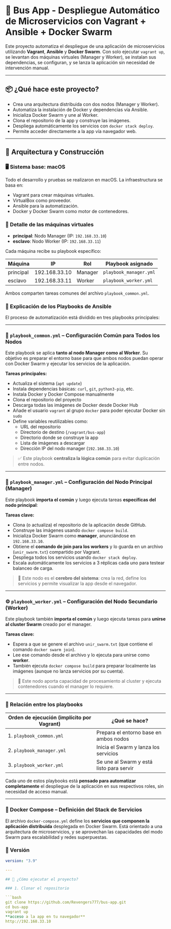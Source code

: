 # 🚌 Bus App - Despliegue Automático de Microservicios con Vagrant + Ansible + Docker Swarm

Este proyecto automatiza el despliegue de una aplicación de microservicios utilizando **Vagrant**, **Ansible** y **Docker Swarm**. Con solo ejecutar `vagrant up`, se levantan dos máquinas virtuales (Manager y Worker), se instalan sus dependencias, se configuran, y se lanza la aplicación sin necesidad de intervención manual.

---

## 📦 ¿Qué hace este proyecto?

- Crea una arquitectura distribuida con dos nodos (Manager y Worker).
- Automatiza la instalación de Docker y dependencias vía Ansible.
- Inicializa Docker Swarm y une al Worker.
- Clona el repositorio de la app y construye las imágenes.
- Despliega automáticamente los servicios con `docker stack deploy`.
- Permite acceder directamente a la app vía navegador web.

---

## 🧱 Arquitectura y Construcción

### 🖥️ Sistema base: macOS

Todo el desarrollo y pruebas se realizaron en macOS. La infraestructura se basa en:

- Vagrant para crear máquinas virtuales.
- VirtualBox como proveedor.
- Ansible para la automatización.
- Docker y Docker Swarm como motor de contenedores.


### 🧩 Detalle de las máquinas virtuales

- **principal**: Nodo Manager (IP: `192.168.33.10`)
- **esclavo**: Nodo Worker (IP: `192.168.33.11`)

Cada máquina recibe su playbook específico:

| Máquina   | IP              | Rol     | Playbook asignado       |
|-----------|------------------|----------|---------------------------|
| principal | 192.168.33.10    | Manager  | `playbook_manager.yml`   |
| esclavo   | 192.168.33.11    | Worker   | `playbook_worker.yml`    |

Ambos comparten tareas comunes del archivo `playbook_common.yml`.


### 📜 Explicación de los Playbooks de Ansible

El proceso de automatización está dividido en tres playbooks principales:

---

### 🔁 `playbook_common.yml` – Configuración Común para Todos los Nodos

Este playbook se aplica **tanto al nodo Manager como al Worker**. Su objetivo es preparar el entorno base para que ambos nodos puedan operar con Docker Swarm y ejecutar los servicios de la aplicación.

**Tareas principales:**

- Actualiza el sistema (`apt update`)
- Instala dependencias básicas: `curl`, `git`, `python3-pip`, etc.
- Instala Docker y Docker Compose manualmente
- Clona el repositorio del proyecto
- Descarga todas las imágenes de Docker desde Docker Hub
- Añade el usuario `vagrant` al grupo `docker` para poder ejecutar Docker sin `sudo`
- Define variables reutilizables como:
  - URL del repositorio
  - Directorio de destino (`/vagrant/bus-app`)
  - Directorio donde se construye la app
  - Lista de imágenes a descargar
  - Dirección IP del nodo manager (`192.168.33.10`)

> ✅ Este playbook **centraliza la lógica común** para evitar duplicación entre nodos.

---

### 👑 `playbook_manager.yml` – Configuración del Nodo Principal (Manager)

Este playbook **importa el común** y luego ejecuta tareas **específicas del nodo principal**:

**Tareas clave:**

- Clona (o actualiza) el repositorio de la aplicación desde GitHub.
- Construye las imágenes usando `docker compose build`.
- Inicializa Docker Swarm como **manager**, anunciándose en `192.168.33.10`.
- Obtiene el **comando de join para los workers** y lo guarda en un archivo (`unir_swarm.txt`) compartido por Vagrant.
- Despliega todos los servicios usando `docker stack deploy`.
- Escala automáticamente los servicios a 3 réplicas cada uno para testear balanceo de carga.

> 🧠 Este nodo es el **cerebro del sistema**: crea la red, define los servicios y permite visualizar la app desde el navegador.

---

### ⚙️ `playbook_worker.yml` – Configuración del Nodo Secundario (Worker)

Este playbook también **importa el común** y luego ejecuta tareas para **unirse al cluster Swarm** creado por el manager.

**Tareas clave:**

- Espera a que se genere el archivo `unir_swarm.txt` (que contiene el comando `docker swarm join`).
- Lee ese comando desde el archivo y lo ejecuta para unirse como **worker**.
- También ejecuta `docker compose build` para preparar localmente las imágenes (aunque no lanza servicios por su cuenta).

> 🧩 Este nodo aporta capacidad de procesamiento al cluster y ejecuta contenedores cuando el manager lo requiere.

---

### 🔗 Relación entre los playbooks

| Orden de ejecución (implícito por Vagrant) | ¿Qué se hace?                            |
|--------------------------------------------|------------------------------------------|
| 1. `playbook_common.yml`                   | Prepara el entorno base en ambos nodos   |
| 2. `playbook_manager.yml`                  | Inicia el Swarm y lanza los servicios    |
| 3. `playbook_worker.yml`                   | Se une al Swarm y está listo para servir |

Cada uno de estos playbooks está **pensado para automatizar completamente** el despliegue de la aplicación en sus respectivos roles, sin necesidad de acceso manual.

---
### 🐳 Docker Compose – Definición del Stack de Servicios

El archivo `docker-compose.yml` define los **servicios que componen la aplicación distribuida** desplegada en Docker Swarm. Está orientado a una arquitectura de microservicios, y se aprovechan las capacidades del modo Swarm para escalabilidad y redes superpuestas.

### 🔧 Versión
```yaml
version: "3.9"

---

## 🚀 ¿Cómo ejecutar el proyecto?

### 1. Clonar el repositorio

```bash
git clone https://github.com/Revengers777/bus-app.git
cd bus-app
vagrant up
**acceso a la app en tu navegador**
http://192.168.33.10

